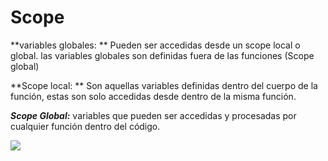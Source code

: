 # Scope
**variables globales: ** Pueden ser accedidas desde un scope local o global. las variables globales son definidas fuera de las funciones (Scope global)

**Scope local: ** Son aquellas variables definidas dentro del cuerpo de la función, estas son solo accedidas desde dentro de la misma función.

**_Scope Global:_** variables que pueden ser accedidas y procesadas por cualquier función dentro del código.


![](https://www.stevethedev.com/storage/app/uploads/public/5aa/d54/a47/5aad54a47d2e0123286333.png)